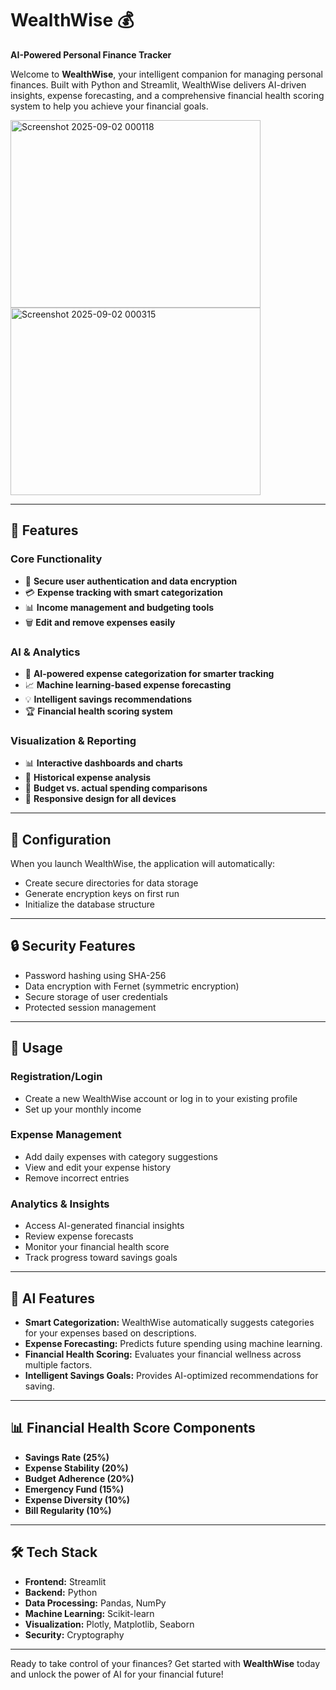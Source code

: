 # WealthWise 💰  
**AI-Powered Personal Finance Tracker**

Welcome to **WealthWise**, your intelligent companion for managing personal finances. Built with Python and Streamlit, WealthWise delivers AI-driven insights, expense forecasting, and a comprehensive financial health scoring system to help you achieve your financial goals.

<img width="400" height="300" alt="Screenshot 2025-09-02 000118" src="https://github.com/user-attachments/assets/0b658ad8-e15a-4c0d-b5b5-b8e6f8a9624b" /><img width="400" height="300" alt="Screenshot 2025-09-02 000315" src="https://github.com/user-attachments/assets/cebad540-f833-4398-866d-fdebfbbf3567" />

---

## 🌟 Features

### Core Functionality
- 🔐 **Secure user authentication and data encryption**
- 💳 **Expense tracking with smart categorization**
- 📊 **Income management and budgeting tools**
- 🗑️ **Edit and remove expenses easily**

### AI & Analytics
- 🤖 **AI-powered expense categorization for smarter tracking**
- 📈 **Machine learning-based expense forecasting**
- 💡 **Intelligent savings recommendations**
- 🏆 **Financial health scoring system**

### Visualization & Reporting
- 📊 **Interactive dashboards and charts**
- 📅 **Historical expense analysis**
- 🎯 **Budget vs. actual spending comparisons**
- 📱 **Responsive design for all devices**

---

## 🔧 Configuration

When you launch WealthWise, the application will automatically:
- Create secure directories for data storage
- Generate encryption keys on first run
- Initialize the database structure

---

## 🔒 Security Features

- Password hashing using SHA-256
- Data encryption with Fernet (symmetric encryption)
- Secure storage of user credentials
- Protected session management

---

## 📱 Usage

### Registration/Login
- Create a new WealthWise account or log in to your existing profile
- Set up your monthly income

### Expense Management
- Add daily expenses with category suggestions
- View and edit your expense history
- Remove incorrect entries

### Analytics & Insights
- Access AI-generated financial insights
- Review expense forecasts
- Monitor your financial health score
- Track progress toward savings goals

---

## 🤖 AI Features

- **Smart Categorization:** WealthWise automatically suggests categories for your expenses based on descriptions.
- **Expense Forecasting:** Predicts future spending using machine learning.
- **Financial Health Scoring:** Evaluates your financial wellness across multiple factors.
- **Intelligent Savings Goals:** Provides AI-optimized recommendations for saving.

---

## 📊 Financial Health Score Components

- **Savings Rate (25%)**
- **Expense Stability (20%)**
- **Budget Adherence (20%)**
- **Emergency Fund (15%)**
- **Expense Diversity (10%)**
- **Bill Regularity (10%)**

---

## 🛠️ Tech Stack

- **Frontend:** Streamlit
- **Backend:** Python
- **Data Processing:** Pandas, NumPy
- **Machine Learning:** Scikit-learn
- **Visualization:** Plotly, Matplotlib, Seaborn
- **Security:** Cryptography

---

Ready to take control of your finances? Get started with **WealthWise** today and unlock the power of AI for your financial future!
